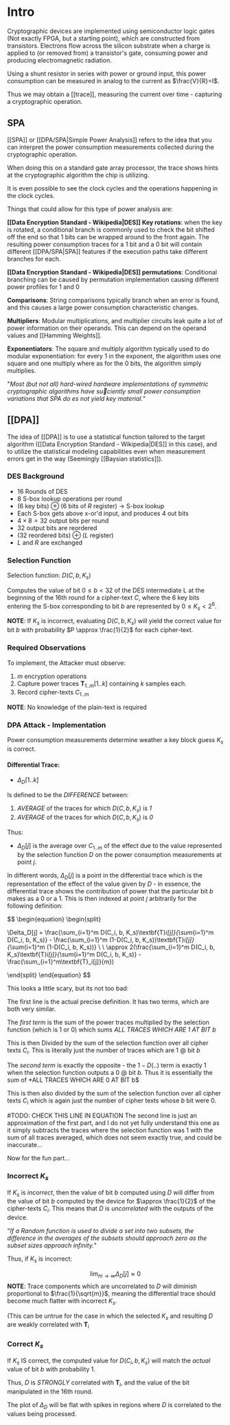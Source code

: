 # Intro

Cryptographic devices are implemented using semiconductor logic gates (Not exactly FPGA, but a starting point), which are constructed from transistors.
Electrons flow across the silicon substrate when a charge is applied to (or removed from) a transistor's gate, consuming power and producing electromagnetic radiation.

Using a shunt resistor in series with power or ground input, this power consumption can be measured in analog to the current as $\frac{V}{R}=I$. 

Thus we may obtain a [[trace]], measuring the current over time - capturing a cryptographic operation.

## SPA

[[SPA]] or [[DPA/SPA|Simple Power Analysis]] refers to the idea that you can interpret the power consumption measurements collected during the cryptographic operation.

When doing this on a standard gate array processor, the trace shows hints at the cryptographic algorithm the chip is utilizing.

It is even possible to see the clock cycles and the operations happening in the clock cycles.

Things that could allow for this type of power analysis are:

**[[Data Encryption Standard - Wikipedia|DES]] Key rotations**: when the key is rotated, a conditional branch is commonly used to check the bit shifted off the end so that 1 bits can be wrapped around to the front again. The resulting power consumption traces for a 1 bit and a 0 bit will contain different [[DPA/SPA|SPA]] features if the execution paths take different branches for each.

**[[Data Encryption Standard - Wikipedia|DES]] permutations**: Conditional branching can be caused by permutation implementation causing different power profiles for 1 and 0

**Comparisons**: String comparisons typically branch when an error is found, and this causes a large power consumption characteristic changes. 

**Multipliers**: Modular multiplications, and multiplier circuits leak quite a lot of power information on their operands. This can depend on the operand values and [[Hamming Weights]]. 

**Exponentiators**: The square and multiply algorithm typically used to do modular exponentiation: for every 1 in the exponent, the algorithm uses one square and one multiply where as for the 0 bits, the algorithm simply multiplies. 

"*Most (but not all) hard-wired hardware implementations of symmetric cryptographic algorithms have suciently small power consumption variations that SPA do es not yield key material.*"

## [[DPA]]

The idea of [[DPA]] is to use a statistical function tailored to the target algorithm ([[Data Encryption Standard - Wikipedia|DES]] in this case), and to utilize the statistical modeling capabilities even when measurement errors get in the way (Seemingly [[Baysian statistics]]).


### DES Background

- 16 Rounds of DES
- 8 S-box lookup operations per round
- (6 key bits) $\oplus$ (6 bits of *R* register) $\rightarrow$ S-box lookup
- Each S-box gets above x-or'd input, and produces 4 out bits
- $4 \times 8 = 32$ output bits per round
- 32 output bits are reordered
- (32 reordered bits) $\oplus$ (*L* register)
- *L* and *R* are exchanged

### Selection Function

Selection function: $D(C,b,K_s)$

Computes the value of bit $0 \leq b < 32$ of the DES intermediate L at the beginning of the 16th round for a cipher-text $C$, where the 6 key bits entering the S-box corresponding to bit $b$ are represented by $0 \leq K_s < 2^6$.

**NOTE**: If $K_s$ is incorrect, evaluating $D(C,b,K_s)$ will yield the correct value for bit $b$ with probability $P \approx \frac{1}{2}$ for each cipher-text.

### Required Observations

To implement, the Attacker must observe:
1. $m$ encryption operations
2. Capture power traces $\textbf{T}_{1..m}[1..k]$ containing $k$ samples each.
3. Record cipher-texts $C_{1..m}$

**NOTE**: No knowledge of the plain-text is required

### DPA Attack - Implementation

Power consumption measurements determine weather a key block guess $K_s$ is correct.

#### Differential Trace: 

- $\Delta_D [1..k]$  

Is defined to be the *DIFFERENCE* between:
1. *AVERAGE* of the traces for which $D(C,b,K_s)$ is *1* 
2. *AVERAGE* of the traces for which $D(C,b,K_s)$ is *0* 

Thus:

- $\Delta_D [j]$ is the average over $C_{1..m}$ of the effect due to the value represented by the selection function $D$ on the power consumption measurements at point $j$.

In different words, $\Delta_D[j]$ is a point in the differential trace which is the representation of the effect of the value given by $D$ - in essence, the differential trace shows the contribution of power that the particular bit $b$ makes as a 0 or a 1. This is then indexed at point $j$ arbitrarily for the following definition:

$$
\begin{equation}
\begin{split}

\Delta_D[j] = \frac{\sum_{i=1}^m D(C_i, b, K_s)\textbf{T}_i[j]}{\sum_{i=1}^m D(C_i, b, K_s)} - \frac{\sum_{i=1}^m (1-D(C_i, b, K_s))\textbf{T}_i[j]}{\sum_{i=1}^m (1-D(C_i, b, K_s))} \\ \\
\approx 2(\frac{\sum_{i=1}^m D(C_i, b, K_s)\textbf{T}_i[j]}{\sum_{i=1}^m D(C_i, b, K_s)} - \frac{\sum_{i=1}^m\textbf{T}_i[j]}{m})

\end{split}
\end{equation}
$$

This looks a little scary, but its not too bad:

The first line is the actual precise definition. It has two terms, which are both very similar.

The *first term* is the sum of the power traces multiplied by the selection function (which is 1 or 0) which sums *ALL TRACES WHICH ARE 1 AT BIT b*

This is then Divided by the sum of the selection function over all cipher texts $C_i$. This is literally just the number of traces which are 1 @ bit $b$

The *second term* is exactly the opposite - the $1 - D(..)$ term is exactly 1 when the selection function outputs a 0 @ bit $b$. Thus it is essentially the sum of *ALL TRACES WHICH ARE 0 AT BIT b$

This is then also divided by the sum of the selection function over all cipher texts $C_i$ which is again just the number of cipher texts whose $b$ bit were 0.


#TODO: CHECK THIS LINE IN EQUATION
The second line is just an approximation of the first part, and I do not yet fully understand this one as it simply subtracts the traces where the selection function was 1 with the sum of all traces averaged, which does not seem exactly true, and could be inaccurate...

Now for the fun part...


### Incorrect $K_s$

If $K_s$ is *incorrect*, then the value of bit $b$ computed using $D$ will differ from the value of bit $b$ computed by the device for $\approx \frac{1}{2}$ of the cipher-texts $C_i$. This means that $D$ is *uncorrelated* with the outputs of the device.

"*If a Random function is used to divide a set into two subsets, the difference in the averages of the subsets should approach zero as the subset sizes approach infinity.*"

Thus, if $K_s$ is incorrect:

$$
	\lim_{m\to\infty} \Delta_D[j] \approx 0
$$
**NOTE**: Trace components which are uncorrelated to $D$ will diminish proportional to $\frac{1}{\sqrt{m}}$, meaning the differential trace should become much flatter with incorrect $K_s$.

(This can be untrue for the case in which the selected $K_s$ and resulting $D$ are weakly correlated with $\textbf{T}_i$


### Correct $K_s$

If $K_s$ IS correct, the computed value for $D(C_i, b, K_s)$ will match the *actual* value of bit $b$ with probability 1.

Thus, $D$ is *STRONGLY* correlated with $\textbf{T}_i$, and the value of the bit manipulated in the 16th round. 

The plot of $\Delta_D$ will be flat with spikes in regions where $D$ is correlated to the values being processed. 



